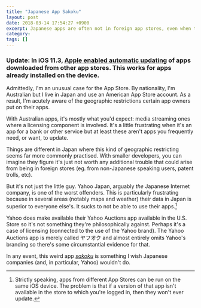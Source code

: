 ```yaml
---
title: "Japanese App Sakoku"
layout: post
date: 2018-03-14 17:54:27 +0900
excerpt: Japanese apps are often not in foreign app stores, even when they're from gigantic companies.
category:
tags: []
---
```


### **Update**: In iOS 11.3, [Apple enabled automatic updating][cma] of apps downloaded from other app stores. This works for apps already installed on the device.
[cma]: https://www.cultofmac.com/539289/ios-11-3-makes-it-easier-to-update-apps-from-foreign-app-stores/

Admittedly, I'm an unusual case for the App Store. By nationality, I'm Australian but I live in Japan and use an American App Store account. As a result, I'm acutely aware of the geographic restrictions certain app owners put on their apps.

With Australian apps, it's mostly what you'd expect: media streaming ones where a licensing component is involved. It's a little frustrating when it's an app for a bank or other service but at least these aren't apps you frequently need, or want, to update.

Things are different in Japan where this kind of geographic restricting seems far more commonly practised. With smaller developers, you can imagine they figure it's just not worth any additional trouble that could arise from being in foreign stores (eg. from non-Japanese speaking users, patent trolls, etc).

But it's not just the little guy. Yahoo Japan, arguably _the_ Japanese Internet company, is one of the worst offenders. This is particularly frustrating because in several areas (notably maps and weather) their data in Japan is superior to everyone else's. It sucks to not be able to use their apps.[^1]

Yahoo does make available their Yahoo Auctions app available in the U.S. Store so it's not something they're philosophically against. Perhaps it's a case of licensing (connected to the use of the Yahoo brand). The Yahoo Auctions app is merely called ヤフオク and almost entirely omits Yahoo's branding so there's some circumstantial evidence for that.

In any event, this weird app [_sakoku_][wpa] is something I wish Japanese companies (and, in particular, Yahoo) wouldn't do.

[wpa]: https://en.wikipedia.org/wiki/Sakoku

[^1]: Strictly speaking, apps from different App Stores can be run on the same iOS device. The problem is that if a version of that app isn't available in the store to which you're logged in, then they won't ever update.

